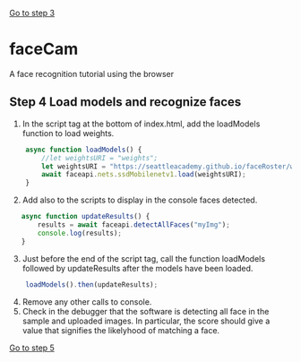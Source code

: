 [Go to step 3](https://github.com/seattleacademy/faceCam/tree/step3)
# faceCam
A face recognition tutorial using the browser
## Step 4  Load models and recognize faces
1.  In the script tag at the bottom of index.html, add the loadModels function to load weights. 
```javascript
    async function loadModels() {
        //let weightsURI = "weights";
        let weightsURI = "https://seattleacademy.github.io/faceRoster/weights";
        await faceapi.nets.ssdMobilenetv1.load(weightsURI);
    }
```
2.  Add also to the scripts to display in the console faces detected.
 ```javascript  
    async function updateResults() {
        results = await faceapi.detectAllFaces("myImg");
        console.log(results);
    } 
```
3.  Just before the end of the script tag, call the function loadModels followed by updateResults after the models have been loaded.
```javascript
    loadModels().then(updateResults);
```
4. Remove any other calls to console. 
5. Check in the debugger that the software is detecting all face in the sample and uploaded images. In particular, the score should give a value that signifies the likelyhood of matching a face.

[Go to step 5](https://github.com/seattleacademy/faceCam/tree/step5)
